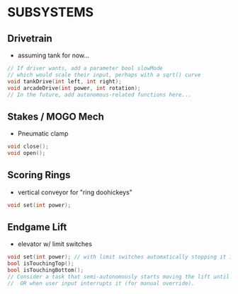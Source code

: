 # SUBSYSTEMS

## Drivetrain
- assuming tank for now...
```c
// If driver wants, add a parameter bool slowMode
// which would scale their input, perhaps with a sqrt() curve
void tankDrive(int left, int right);
void arcadeDrive(int power, int rotation);
// In the future, add autonomous-related functions here...
```

## Stakes / MOGO Mech
- Pneumatic clamp
```c
void close();
void open();
```

## Scoring Rings
- vertical conveyor for "ring doohickeys"
```c
void set(int power);
```

## Endgame Lift
- elevator w/ limit switches
```c
void set(int power); // with limit switches automatically stopping it if hit
bool isTouchingTop();
bool isTouchingBottom();
// Consider a task that semi-autonomously starts moving the lift until the limit switch is hit
//  OR when user input interrupts it (for manual override).
```